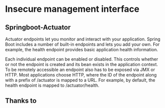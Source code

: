 # Insecure management interface

## Springboot-Actuator

Actuator endpoints let you monitor and interact with your application. Spring Boot includes a number of built-in endpoints and lets you add your own. For example, the health endpoint provides basic application health information.

Each individual endpoint can be enabled or disabled. This controls whether or not the endpoint is created and its bean exists in the application context. To be remotely accessible an endpoint also has to be exposed via JMX or HTTP. Most applications choose HTTP, where the ID of the endpoint along with a prefix of /actuator is mapped to a URL. For example, by default, the health endpoint is mapped to /actuator/health.


## Thanks to
